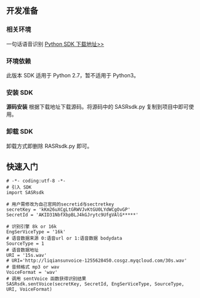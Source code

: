 ## 开发准备
### 相关环境
一句话语音识别 [Python SDK 下载地址>>](https://main.qcloudimg.com/raw/f1d52c7dd9c1b9ed3f468020a7607bc0/SASRsdk.py)

### 环境依赖
此版本 SDK 适用于 Python 2.7，暂不适用于 Python3。

### 安装 SDK 
**源码安装**
根据下载地址下载源码。将源码中的 SASRsdk.py 复制到项目中即可使用。

### 卸载 SDK
卸载方式即删除 RASRsdk.py 即可。

##  快速入门
```
# -*- coding:utf-8 -*-
# 引入 SDK
import SASRsdk

# 用户需修改为自己官网的secretid与sectretkey
secretKey = 'kKm26uXCgLtGRWVJvKtGU0LYdWCgOvGP'
SecretId = 'AKID31NbfXbpBLJ4kGJrytc9UfgVAlG*****'

# 识别引擎 8k or 16k
EngSerViceType = '16k'
# 语音数据来源 0:语音url or 1:语音数据 bodydata
SourceType = 1
# 语音数据地址
URI = '15s.wav'
# URI='http://liqiansunvoice-1255628450.cosgz.myqcloud.com/30s.wav'
# 音频格式 mp3 or wav
VoiceFormat = 'wav'
# 调用 sentVoice 函数获得识别结果
SASRsdk.sentVoice(secretKey, SecretId, EngSerViceType, SourceType, URI, VoiceFormat)
```
